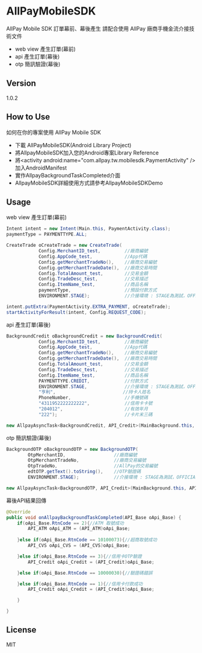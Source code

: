 AllPayMobileSDK
=========

AllPay Mobile SDK 訂單幕前、幕後產生
請配合使用 AllPay 廠商手機金流介接技術文件

 - web view 產生訂單(幕前)
 - api 產生訂單(幕後)
 - otp 簡訊驗證(幕後)


Version
-----------

1.0.2

How to Use
-----------
如何在你的專案使用 AllPay Mobile SDK 

* 下載 AllPayMobileSDK(Android Library Project)
* 將AllpayMobileSDK加入您的Android專案Library Reference
* 將&lt;activity android:name="com.allpay.tw.mobilesdk.PaymentActivity" /&gt;加入AndroidManifest
* 實作AllpayBackgroundTaskCompleted介面
* AllpayMobileSDK詳細使用方式請參考AllpayMobileSDKDemo


Usage
--------------

web view 產生訂單(幕前)
```Java
Intent intent = new Intent(Main.this, PaymentActivity.class);
paymentType = PAYMENTTYPE.ALL;

CreateTrade oCreateTrade = new CreateTrade(
            Config.MerchantID_test,         //廠商編號 
            Config.AppCode_test,            //App代碼
            Config.getMerchantTradeNo(),    //廠商交易編號
            Config.getMerchantTradeDate(),  //廠商交易時間
            Config.TotalAmount_test,        //交易金額
            Config.TradeDesc_test,          //交易描述
            Config.ItemName_test,           //商品名稱
            paymentType,                    //預設付款方式
            ENVIRONMENT.STAGE);             //介接環境 : STAGE為測試，OFFICIAL為正式

intent.putExtra(PaymentActivity.EXTRA_PAYMENT, oCreateTrade);
startActivityForResult(intent, Config.REQUEST_CODE);

```

 

api 產生訂單(幕後)
```Java
BackgroundCredit oBackgroundCredit = new BackgroundCredit(
            Config.MerchantID_test,         //廠商編號 
            Config.AppCode_test,            //App代碼 
            Config.getMerchantTradeNo(),    //廠商交易編號
            Config.getMerchantTradeDate(),  //廠商交易時間
            Config.TotalAmount_test,        //交易金額
            Config.TradeDesc_test,          //交易描述
            Config.ItemName_test,           //商品名稱
            PAYMENTTYPE.CREDIT,             //付款方式
            ENVIRONMENT.STAGE,              //介接環境 : STAGE為測試，OFFICIAL為正式
            "亨利",                         //持卡人姓名
            PhoneNumber,                    //手機號碼
            "4311952222222222",             //信用卡卡號
            "204012",                       //有效年月
            "222");                         //卡片末三碼

new AllpayAsyncTask<BackgroundCredit, API_Credit>(MainBackground.this, API_Credit.class, pd).execute(oBackgroundCredit);

```



otp 簡訊驗證(幕後)
```Java
BackgroundOTP oBackgroundOTP = new BackgroundOTP(
        OtpMerchantID,                  //廠商編號
        OtpMerchantTradeNo,             //廠商交易編號
        OtpTradeNo,                     //AllPay的交易編號
        edtOTP.getText().toString(),    //OTP驗證碼
        ENVIRONMENT.STAGE);             //介接環境 : STAGE為測試，OFFICIAL為正式

new AllpayAsyncTask<BackgroundOTP, API_Credit>(MainBackground.this, API_Credit.class, pd).execute(oBackgroundOTP);
```



幕後API結果回傳
```Java
@Override
public void onAllpayBackgroundTaskCompleted(API_Base oApi_Base) {
    if(oApi_Base.RtnCode == 2){//ATM 取號成功
        API_ATM oApi_ATM = (API_ATM)oApi_Base;
    
    }else if(oApi_Base.RtnCode == 10100073){//超商取號成功
        API_CVS oApi_CVS = (API_CVS)oApi_Base;

    }else if(oApi_Base.RtnCode == 3){//信用卡OTP驗證
        API_Credit oApi_Credit = (API_Credit)oApi_Base;

    }else if(oApi_Base.RtnCode == 10000030){//驗證碼錯誤

    }else if(oApi_Base.RtnCode == 1){//信用卡付款成功
        API_Credit oApi_Credit = (API_Credit)oApi_Base;

    }

}
```



License
----

MIT
